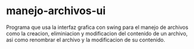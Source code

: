 # manejo-archivos-ui

Programa que usa la interfaz grafica con swing para el manejo de archivos como la creacion, eliminiacion y modificacion
del contenido de un archivo, asi como renombrar el archivo y la modificacion de su contenido.